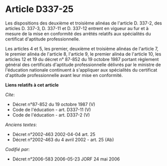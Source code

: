 # Article D337-25

Les dispositions des deuxième et troisième alinéas de l'article D. 337-2, des articles D. 337-3, D. 337-11 et D. 337-12
entrent en vigueur au fur et à mesure de la mise en conformité des arrêtés relatifs aux spécialités du certificat d'aptitude
professionnelle. 

Les articles 4 et 5, les premier, deuxième et troisième alinéas de l'article 7, le premier alinéa de l'article 8, l'article
9, le premier alinéa de l'article 10, les articles 12 et 19 du décret n° 87-852 du 19 octobre 1987 portant règlement général
des certificats d'aptitude professionnelle délivrés par le ministre de l'éducation nationale continuent à s'appliquer aux
spécialités du certificat d'aptitude professionnelle avant leur mise en conformité.

**Liens relatifs à cet article**

_Cite_:

  - Décret n°87-852 du 19 octobre 1987 (V)
  - Code de l'éducation - art. D337-11 (V)
  - Code de l'éducation - art. D337-2 (V)

_Anciens textes_:

  - Décret n°2002-463 2002-04-04 art. 25
  - Décret n°2002-463 du 4 avril 2002 - art. 25 (Ab)

_Codifié par_:

  - Décret n°2006-583 2006-05-23 JORF 24 mai 2006
